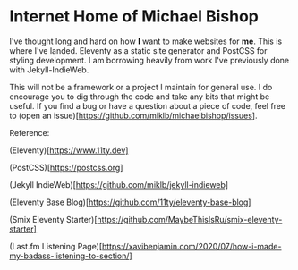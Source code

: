 # Internet Home of Michael Bishop

I've thought long and hard on how **I** want to make websites for **me**. This is where I've landed. Eleventy as a static site generator and PostCSS for styling development. I am borrowing heavily from work I've previously done with Jekyll-IndieWeb.

This will not be a framework or a project I maintain for general use. I do encourage you to dig through the code and take any bits that might be useful. If you find a bug or have a question about a piece of code, feel free to (open an issue)[https://github.com/miklb/michaelbishop/issues].

Reference:

(Eleventy)[https://www.11ty.dev]

(PostCSS)[https://postcss.org]

(Jekyll IndieWeb)[https://github.com/miklb/jekyll-indieweb]

(Eleventy Base Blog)[https://github.com/11ty/eleventy-base-blog]

(Smix Eleventy Starter)[https://github.com/MaybeThisIsRu/smix-eleventy-starter]

(Last.fm Listening Page)[https://xavibenjamin.com/2020/07/how-i-made-my-badass-listening-to-section/]



